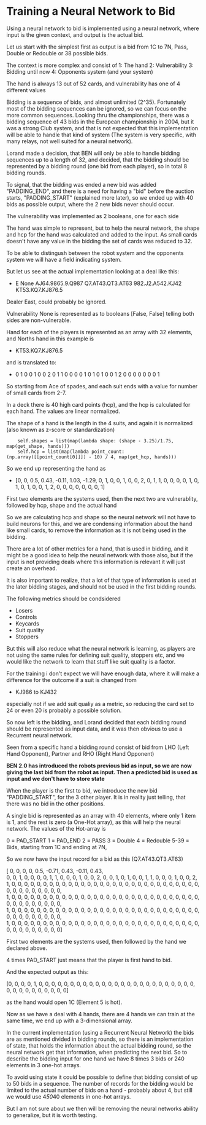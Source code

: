 # Training a Neural Network to Bid

Using a neural network to bid is implemented using a neural network, where input is the given context, and output is the actual bid.

Let us start with the simplest first as output is a bid from 1C to 7N, Pass, Double or Redouble or 38 possible bids.

The context is more complex and consist of
1: The hand
2: Vulnerability
3: Bidding until now
4: Opponents system (and your system)

The hand is always 13 out of 52 cards, and vulnerability has one of 4 different values

Bidding is a sequence of bids, and almost unlimited (2^35). Fortunately most of the bidding sequences can be ignored, so we can focus on the more common sequences. Looking thru the championships, there was a bidding sequence of 43 bids in the European championship in 2004, but it was a strong Club system, and that is not expected that this implementation will be able to handle that kind of system (The system is very specific, with many relays, not well suited for a neural network).

Lorand made a decision, that BEN will only be able to handle bidding sequences up to a length of 32, and decided, that the bidding should be represented by a bidding round (one bid from each player), so in total 8 bidding rounds.

To signal, that the bidding was ended a new bid was added "PADDING_END", and there is a need for having a "bid" before the auction starts, "PADDING_START" (explained more later), so we ended up with 40 bids as possible output, where the 2 new bids never should occur.

The vulnerability was implemented as 2 booleans, one for each side

The hand was simple to represent, but to help the neural network, the shape and hcp for the hand was calculated and added to the input. As small cards doesn't have any value in the bidding the set of cards was reduced to 32.

To be able to distingush between the robot system and the opponents system we will have a field indicating system.

But let us see at the actual implementation looking at a deal like this:

- E None AJ64.9865.9.Q987 Q7.AT43.QT3.AT63 982.J2.A542.KJ42 KT53.KQ7.KJ876.5

Dealer East, could probably be ignored.

Vulnerability None is represented as to booleans [False, False] telling both sides are non-vulnerable.

Hand for each of the players is represented as an array with 32 elements, and Norths hand in this example is

- KT53.KQ7.KJ876.5

and is translated to:

- 0 1 0 0 1 0 0 2 0 1 1 0 0 0 0 1 0 1 0 1 0 0 1 2 0 0 0 0 0 0 0 1

So starting from Ace of spades, and each suit ends with a value for number of small cards from 2-7.

In a deck there is 40 high card points (hcp), and the hcp is calculated for each hand. The values are linear normalized.

The shape of a hand is the length in the 4 suits, and again it is normalized (also known as z-score or standardization)

        self.shapes = list(map(lambda shape: (shape - 3.25)/1.75, map(get_shape, hands)))
        self.hcp = list(map(lambda point_count: (np.array([[point_count[0]]]) - 10) / 4, map(get_hcp, hands)))

So we end up representing the hand as

- [0, 0, 0.5, 0.43, -0.11, 1.03, -1.29, 0, 1, 0, 0, 1, 0, 0, 2, 0, 1, 1, 0, 0, 0, 0, 1, 0, 1, 0, 1, 0, 0, 1, 2, 0, 0, 0, 0, 0, 0, 0, 1]

First two elements are the systems used, then the next two are vulnerablity, followed by hcp, shape and the actual hand

So we are calculating hcp and shape so the neural network will not have to build neurons for this, and we are condensing information about the hand like small cards, to remove the information as it is not being used in the bidding.

There are a lot of other metrics for a hand, that is used in bidding, and it might be a good idea to help the neural network with those also, but if the input is not providing deals where this information is relevant it will just create an overhead.

It is also important to realize, that a lot of that type of information is used at the later bidding stages, and should not be used in the first bidding rounds.

The following metrics should be condsidered

- Losers
- Controls
- Keycards
- Suit quality
- Stoppers

But this will also reduce what the neural network is learning, as players are not using the same rules for defining suit quality, stoppers etc, and we would like the network to learn that stuff like suit quality is a factor.

For the training i don't expect we will have enough data, where it will make a difference for the outcome if a suit is changed from

- KJ986 to KJ432

especially not if we add suit qualiy as a metric, so reducing the card set to 24 or even 20 is probably a possible solution.

So now left is the bidding, and Lorand decided that each bidding round should be represented as input data, and it was then obvious to use a Recurrent neural network.

Seen from a specific hand a bidding round consist of bid from LHO (Left Hand Opponent), Partner and RHO (Right Hand Opponent)

**BEN 2.0 has introduced the robots previous bid as input, so we are now giving the last bid from the robot as input. Then a predicted bid is used as input and we don't have to store state**

When the player is the first to bid, we introduce the new bid "PADDING_START", for the 3 other player. It is in reality just telling, that there was no bid in the other positions.

A single bid is represented as an array with 40 elements, where only 1 item is 1, and the rest is zero (a One-Hot array), as this will help the neural network. The values of the Hot-array is

0 = PAD_START
1 = PAD_END
2 = PASS
3 = Double
4 = Redouble
5-39 = Bids, starting from 1C and ending at 7N,

So we now have the input record for a bid as this (Q7.AT43.QT3.AT63)

[ 0, 0, 0, 0, 0.5, -0.71, 0.43, -0.11, 0.43,  
   0, 0, 1, 0, 0, 0, 0, 1, 1, 0, 0, 0, 1, 0, 0, 2, 0, 0, 1, 0, 1, 0, 0, 1, 1, 0, 0, 0, 1, 0, 0, 2,  
   1, 0, 0, 0, 0, 0, 0, 0, 0, 0, 0, 0, 0, 0, 0, 0, 0, 0, 0, 0, 0, 0, 0, 0, 0, 0, 0, 0, 0, 0, 0, 0, 0, 0, 0, 0, 0, 0, 0, 0,  
   1, 0, 0, 0, 0, 0, 0, 0, 0, 0, 0, 0, 0, 0, 0, 0, 0, 0, 0, 0, 0, 0, 0, 0, 0, 0, 0, 0, 0, 0, 0, 0, 0, 0, 0, 0, 0, 0, 0, 0,  
   1, 0, 0, 0, 0, 0, 0, 0, 0, 0, 0, 0, 0, 0, 0, 0, 0, 0, 0, 0, 0, 0, 0, 0, 0, 0, 0, 0, 0, 0, 0, 0, 0, 0, 0, 0, 0, 0, 0, 0,  
   1, 0, 0, 0, 0, 0, 0, 0, 0, 0, 0, 0, 0, 0, 0, 0, 0, 0, 0, 0, 0, 0, 0, 0, 0, 0, 0, 0, 0, 0, 0, 0, 0, 0, 0, 0, 0, 0, 0, 0]

First two elements are the systems used, then followed by the hand we declared above.

4 times PAD_START just means that the player is first hand to bid.

And the expected output as this:

[0, 0, 0, 0, 1, 0, 0, 0, 0, 0, 0, 0, 0, 0, 0, 0, 0, 0, 0, 0, 0, 0, 0, 0, 0, 0, 0, 0, 0, 0, 0, 0, 0, 0, 0, 0, 0, 0, 0, 0]

as the hand would open 1C (Element 5 is hot).

Now as we have a deal with 4 hands, there are 4 hands we can train at the same time, we end up with a 3-dimensional array.

In the current implementation (using a Recurrent Neural Network) the bids are as mentioned divided in bidding rounds, so there is an implementation of state, that holds the information about the actual bidding round, so the neural network get that information, when predicting the next bid. So to describe the bidding input for one hand we have 8 times 3 bids or 240 elements in 3 one-hot arrays.

To avoid using state it could be possible to define that bidding consist of up to 50 bids in a sequence. The number of records for the bidding would be limited to the actual number of bids on a hand - probably about 4, but still we would use 4*50*40 elements in one-hot arrays.

But I am not sure about we then will be removing the neural networks ability to generalize, but it is worth testing.














